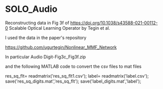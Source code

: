 # SOLO_Audio
Reconstructing data in Fig 3f of https://doi.org/10.1038/s43588-021-00112-0
Scalable Optical Learning Operator by Tegin et al.

I used the data in the paper's repository 

https://github.com/ugurtegin/Nonlinear_MMF_Network

In particular Audio Digit-Fig3c_Fig3f.zip

and the following MATLAB code to convert the csv files to mat files

res_sq_flt= readmatrix('res_sq_flt1.csv');
label= readmatrix('label.csv');
save('res_sq_digits.mat','res_sq_flt');
save('label_digits.mat','label');


